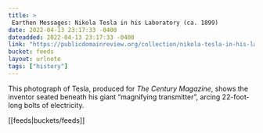 ```yaml
---
title: > 
 Earthen Messages: Nikola Tesla in his Laboratory (ca. 1899)
date: 2022-04-13 23:17:33 -0400
dateadded: 2022-04-13 23:17:33 -0400
link: "https://publicdomainreview.org/collection/nikola-tesla-in-his-laboratory"
bucket: feeds
layout: urlnote
tags: ["history"]
--- 
```

This photograph of Tesla, produced for *The Century Magazine*, shows the inventor seated beneath his giant “magnifying transmitter”, arcing 22-foot-long bolts of electricity.
 <!-- end excerpt --> 
<div class='bucket'>[[feeds|buckets/feeds]]</div> 
